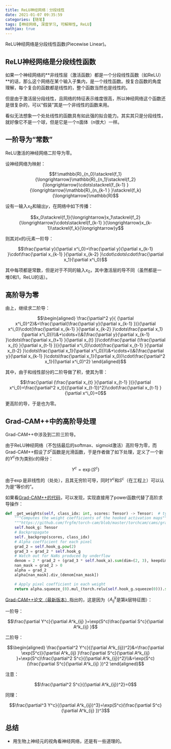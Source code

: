 ```yaml
---
title: ReLU神经网络：分段线性
date: 2021-01-07 09:35:59
categories: [随笔]
tags: [神经网络, 深度学习, 可解释性, ReLU]
mathjax: true
---
```


ReLU神经网络是分段线性函数(Piecewise Linear)。

<!--more-->

## ReLU神经网络是分段线性函数

如果一个神经网络的**非线性层（激活函数）都是一个分段线性函数（如ReLU）**的话，那么这个网络在某个输入子集内，是一个线性函数。按复合函数的角度理解，每个复合的函数都是线性的，整个函数当然也是线性的。

但是由于激活层分段线性，且网络的特征表示维度很高，所以神经网络这个函数还是很复杂的，可以“假装”其是一个非线性的函数来用。

看似无法想象一个处处线性的函数具有如此强的拟合能力。其实其只是分段线性，就好像它不是一个球，但是它是一个n面体（n很大）一样。

## 一阶导为“常数”
ReLU激活的神经网络二阶导为零。

设神经网络为映射：

$$f:\mathbb{R}_{n_0}\stackrel{f_1}{\longrightarrow}\mathbb{R}_{n_1}\stackrel{f_2}{\longrightarrow}\cdots\stackrel{f_{k-1} }{\longrightarrow}\mathbb{R}_{n_{k-1 } }\stackrel{f_k}{\longrightarrow}\mathbb{R}$$

设有一输入$x_0$和输出$y$，在网络中如下传播：

$$x_0\stackrel{f_1}{\longrightarrow}x_1\stackrel{f_2}{\longrightarrow}\cdots\stackrel{f_{k-1} }{\longrightarrow}x_{k-1}\stackrel{f_k}{\longrightarrow}y$$

则其对$x$的$i$元素一阶导：

$$\frac{\partial y}{\partial x^i_0}=\frac{\partial y}{\partial x_{k-1} }\cdot\frac{\partial x_{k-1} }{\partial x_{k-2} }\cdot\cdots\cdot\frac{\partial x_1}{\partial x^i_0}$$

其中每项都是常数，但是对于不同的输入$x_0$，其中激活层的导不同（虽然都是一堆0和1，ReLU的话）。

## 高阶导为零
由上，继续求二阶导：

$$\begin{aligned}
\frac{\partial^2 y}{ {\partial x^i_0}^2}&=\frac{\partial(\frac{\partial y}{\partial x_{k-1} })}{\partial x^i_0}\cdot(\frac{\partial x_{k-1} }{\partial x_{k-2} }\cdots\frac{\partial x_1}{\partial x^i_0})\\&+\cdots+\\&(\frac{\partial y}{\partial x_{k-1} }\cdots\frac{\partial x_{t+1} }{\partial x_{t} })\cdot\frac{\partial (\frac{\partial x_{t} }{\partial x_{t-1} })}{\partial x^i_0}\cdot(\frac{\partial x_{t-1} }{\partial x_{t-2} }\cdots\frac{\partial x_1}{\partial x^i_0})\\&+\cdots+\\&(\frac{\partial y}{\partial x_{k-1} }\cdots\frac{\partial x_1}{\partial x_0})\cdot\frac{\partial^2 x_1}{(\partial x^i_0)^2}
\end{aligned}$$

其中，由于和线性部分的二阶导做了积，使其为零：

$$\frac{\partial (\frac{\partial x_{t} }{\partial x_{t-1} })}{\partial x^i_0}=\frac{\partial^2 x_t}{(\partial x_{t-1})^2}\cdot\frac{\partial x_{t-1} }{\partial x^i_0}=0$$

更高阶的导，于是也为零。

## Grad-CAM++中的高阶导处理
Grad-CAM++中涉及到二阶三阶导。

由于ReLU神经网络（不包括最后的softmax、sigmoid激活）高阶导为零，而Grad-CAM++假设了$S^c$函数是光滑函数，于是作者做了如下处理，定义了一个新的$Y^c$作为类别$c$的得分：

$$Y^c=\exp(S^c)$$

由于$\exp$是非线性的（处处），且其无穷阶可导，同时$Y^c$和$S^c$（在工程上）可以认为是“等价的”。

如果看[Grad-CAM++的代码](https://github.com/frgfm/torch-cam/blob/master/torchcam/cams/gradcam.py)，可以发现，实现直接用了power函数代替了高阶求导操作：

```python
def _get_weights(self, class_idx: int, scores: Tensor) -> Tensor:  # type: ignore[override]
    """Computes the weight coefficients of the hooked activation maps"""
    """https://github.com/frgfm/torch-cam/blob/master/torchcam/cams/gradcam.py"""
    self.hook_g: Tensor
    # Backpropagate
    self._backprop(scores, class_idx)
    # Alpha coefficient for each pixel
    grad_2 = self.hook_g.pow(2)
    grad_3 = grad_2 * self.hook_g
    # Watch out for NaNs produced by underflow
    denom = 2 * grad_2 + (grad_3 * self.hook_a).sum(dim=(2, 3), keepdim=True)
    nan_mask = grad_2 > 0
    alpha = grad_2
    alpha[nan_mask].div_(denom[nan_mask])

    # Apply pixel coefficient in each weight
    return alpha.squeeze_(0).mul_(torch.relu(self.hook_g.squeeze(0))).sum(dim=(1, 2))
```

[Grad-CAM++论文（最新版本）](https://arxiv.org/pdf/1710.11063.pdf)指出的，这是因为（$A^k_{ij}$是第$k$层特征图）：

一阶导：

$$\frac{\partial Y^c}{\partial A^k_{ij} }=\exp(S^c)\frac{\partial S^c}{\partial A^k_{ij} }$$

二阶导：

$$\begin{aligned}
\frac{\partial^2 Y^c}{(\partial A^k_{ij})^2}&=\frac{\partial \exp(S^c)}{\partial A^k_{ij} }\frac{\partial S^c}{\partial A^k_{ij} }+\exp(S^c)\frac{\partial^2 S^c}{(\partial A^k_{ij})^2}\\&=\exp(S^c)(\frac{\partial S^c}{\partial A^k_{ij} })^2
\end{aligned}$$


注意：

$$\frac{\partial^2 S^c}{(\partial A^k_{ij})^2}=0$$

同理：

$$\frac{\partial^3 Y^c}{(\partial A^k_{ij})^3}=\exp(S^c)(\frac{\partial S^c}{\partial A^k_{ij} })^3$$

$$$$

## 总结
- 用生物上神经元的视角看神经网络，还是有一些道理的。

